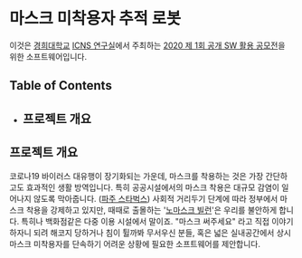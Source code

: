 # 마스크 미착용자 추적 로봇 
이것은 [경희대학교](https://www.khu.ac.kr/kor/main/index.do) [ICNS 연구실](http://ce.khu.ac.kr/index.php?hCode=GRADUATE_03_01_13)에서 주최하는 [2020 제 1회 공개 SW 활용 공모전](https://ibb.co/G5F3HMd)을 위한 소프트웨어입니다. 

## Table of Contents

- 프로젝트 개요 
  - 
  
  
 ## 프로젝트 개요 
 
코로나19 바이러스 대유행이 장기화되는 가운데, 마스크를 착용하는 것은 가장 간단하고도 효과적인 생활 방역입니다. 특히 공공시설에서의 마스크 착용은 대규모 감염이 일어나지 않도록 막아줍니다. ([파주 스타벅스](https://www.chosun.com/site/data/html_dir/2020/08/19/2020081904509.html)) 사회적 거리두기 단계에 따라 정부에서 마스크 착용을 강제하고 있지만, 때때로 출몰하는 '[노마스크 빌런](https://imnews.imbc.com/original/mbig/5947162_29041.html)'은 우리를 불안하게 합니다. 특히나 백화점같은 다중 이용 시설에서 말이죠. 
"마스크 써주세요" 라고 직접 이야기하자니 되려 해코지 당하거나 침이 튈까봐 무서우신 분들, 혹은 넓은 실내공간에서 상시 마스크 미착용자를 단속하기 어려운 상황에 필요한 소프트웨어를 제안합니다. 

 


